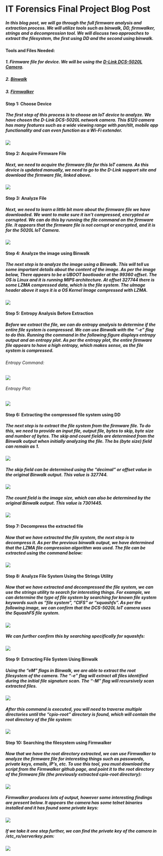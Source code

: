 # IT Forensics Final Project Blog Post 

##### In this blog post, we will go through the full firmware analysis and extraction process. We will utilize tools such as binwalk, DD, firmwalker, strings and a decompression tool. We will discuss two approaches to extract the filesystem, the first using DD and the second using binwalk. 

#### Tools and Files Needed:
##### 1. Firmware file for device. We will be using the [D-Link DCS-5020L Camera](https://support.dlink.ca/ProductInfo.aspx?m=DCS-5020L).
##### 2. [Binwalk](https://github.com/ReFirmLabs/binwalk)
##### 3. [Firmwalker](https://github.com/craigz28/firmwalker)

#### Step 1: Choose Device
##### The first step of this process is to choose an IoT device to analyze. We have chosen the D-Link DCS-5020L network camera. This $120 camera has many features such as a wide viewing range with pan/tilt, mobile app functionality and can even function as a Wi-Fi extender. 

<img src="image17.png">



#### Step 2: Acquire Firmware File
##### Next, we need to acquire the firmware file for this IoT camera. As this device is updated manually, we need to go to the D-Link support site and download the firmware file, linked above. 

<img src="image3.png">

#### Step 3: Analyze File
##### Next, we need to learn a little bit more about the firmware file we have downloaded. We want to make sure it isn’t compressed, encrypted or corrupted. We can do this by running the file command on the firmware file. It appears that the firmware file is not corrupt or encrypted, and it is for the 5020L IoT Camera. 

<img src="image9.png">


#### Step 4: Analyze the image using Binwalk
##### The next step is to analyze the image using a Binwalk. This will tell us some important details about the content of the image. As per the image below, There appears to be a UBOOT bootloader at the 99360 offset. The OS is Linux and it is running MIPS architecture. At offset 327744 there is some LZMA compressed data, which is the file system. The uImage header above it says it is a OS Kernel Image compressed with LZMA. 

<img src="image16.png">

#### Step 5: Entropy Analysis Before Extraction
##### Before we extract the file, we can do entropy analysis to determine if the entire file system is compressed. We can use Binwalk with the “-e” flag to do this. Running the command in the following figure displays entropy output and an entropy plot. As per the entropy plot, the entire firmware file appears to have a high entropy, which makes sense, as the file system is compressed. 

###### Entropy Command:
<img src="image6.png">

###### Entropy Plot: 
<img src="image14.png">

#### Step 6: Extracting the compressed file system using DD
##### The next step is to extract the file system from the firmware file. To do this, we need to provide an input file, output file, bytes to skip, byte size and number of bytes. The *skip* and *count* fields are determined from the Binwalk output when initially analyzing the file. The *bs* (byte size) field can remain as 1.
<img src="image11.png">

##### The *skip* field can be determined using the “decimal” or offset value in the original Binwalk output. This value is 327744. 
<img src="image13.png">

##### The *count* field is the image size, which can also be determined by the original Binwalk output. This value is 7301445. 
<img src="image4.png">


#### Step 7: Decompress the extracted file
##### Now that we have extracted the file system, the next step is to decompress it. As per the previous binwalk output, we have determined that the LZMA file compression algorithm was used. The file can be extracted using the command below:

<img src="image12.png">


#### Step 8: Analyze File System Using the Strings Utility
##### Now that we have extracted and decompressed the file system, we can use the strings utility to search for interesting things. For example, we can determine the type of file system by searching for known file system keywords such as “file system”, “CIFS” or “squashfs”. As per the following image, we can confirm that the DCS-5020L IoT camera uses the SquashFS file system. 
<img src="image8.png">



##### We can further confirm this by searching specifically for squashfs:
<img src="image1.png">


#### Step 9: Extracting File System Using Binwalk
##### Using the “eM” flags in Binwalk, we are able to extract the root filesystem of the camera. The “-e” flag will extract all files identified during the initial file signature scan. The “-M” flag will recursively scan extracted files.
<img src="image15.png">


##### After this command is executed, you will need to traverse multiple directories until the “cpio-root” directory is found, which will contain the root directory of the file system:
<img src="image5.png">


#### Step 10: Searching the filesystem using Firmwalker
##### Now that we have the root directory extracted, we can use Firmwalker to analyze the firmware file for interesting things such as passwords, private keys, emails, IP’s, etc. To use this tool, you must download the script from the Firmwalker github page, and point it to the root directory of the firmware file (the previously extracted cpio-root directory):
<img src="image10.png">


##### Firmwalker produces lots of output, however some interesting findings are present below. It appears the camera has some telnet binaries installed and it has found some private keys: 
<img src="image7.png">


##### If we take it one step further, we can find the private key of the camera in /etc_ro/serverkey.pem:
<img src="image2.png">



